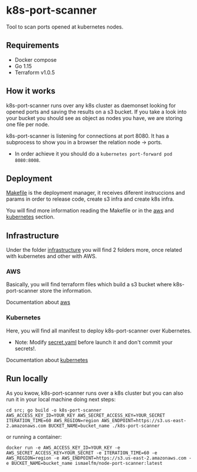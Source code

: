 # k8s-port-scanner

Tool to scan ports opened at kubernetes nodes.

## Requirements

* Docker compose
* Go 1.15
* Terraform v1.0.5

## How it works

k8s-port-scanner runs over any k8s cluster as daemonset looking for opened ports and saving the results on a s3 bucket.
If you take a look into your bucket you should see as object as nodes you have, we are storing one file per node.

k8s-port-scanner is listening for connections at port 8080. It has a subprocess to show you in a browser the relation node -> ports.
* In order achieve it you should do a `kubernetes port-forward pod 8080:8008`.

## Deployment

[Makefile](Makefile) is the deployment manager, it receives diferent instruccions and params in order to release code, create s3 infra and create k8s infra.

You will find more information reading the Makefile or in the [aws](doc/aws.md) and [kubernetes](doc/kubernetes.md) section.

## Infrastructure

Under the folder [infrastructure](infrastructure) you will find 2 folders more, once related with kubernetes and other with AWS.

### AWS

Basically, you will find terraform files which build a s3 bucket where k8s-port-scanner store the information.

Documentation about [aws](doc/aws.md)

### Kubernetes

Here, you will find all manifest to deploy k8s-port-scanner over Kubernetes.

* Note: Modify [secret.yaml](infrastructure/kubernetes/secret.yaml) before launch it and don't commit your secrets!.

Documentation about [kubernetes](doc/kubernetes.md)

## Run locally

As you kwow, k8s-port-scanner runs over a k8s cluster but you can also run it in your local machine doing next steps:

```
cd src; go build -o k8s-port-scanner
AWS_ACCESS_KEY_ID=YOUR_KEY AWS_SECRET_ACCESS_KEY=YOUR_SECRET ITERATION_TIME=60 AWS_REGION=region AWS_ENDPOINT=https://s3.us-east-2.amazonaws.com BUCKET_NAME=bucket_name ./k8s-port-scanner
```

or running a container:
```
docker run -e AWS_ACCESS_KEY_ID=YOUR_KEY -e AWS_SECRET_ACCESS_KEY=YOUR_SECRET -e ITERATION_TIME=60 -e AWS_REGION=region -e AWS_ENDPOINT=https://s3.us-east-2.amazonaws.com -e BUCKET_NAME=bucket_name ismaelfm/node-port-scanner:latest
```

